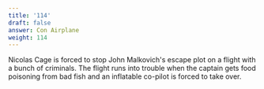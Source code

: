 ```yaml
---
title: '114'
draft: false
answer: Con Airplane
weight: 114
---
```

Nicolas Cage is forced to stop John Malkovich's escape plot on a flight with a bunch of criminals. The flight runs into trouble when the captain gets food poisoning from bad fish and an inflatable co-pilot is forced to take over.